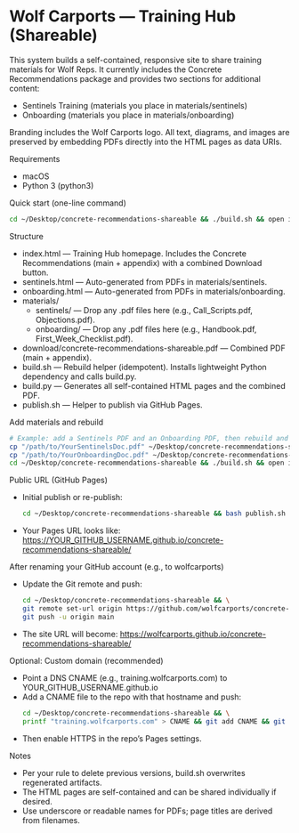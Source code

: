 # Wolf Carports — Training Hub (Shareable)

This system builds a self-contained, responsive site to share training materials for Wolf Reps. It currently includes the Concrete Recommendations package and provides two sections for additional content:

- Sentinels Training (materials you place in materials/sentinels)
- Onboarding (materials you place in materials/onboarding)

Branding includes the Wolf Carports logo. All text, diagrams, and images are preserved by embedding PDFs directly into the HTML pages as data URIs.

Requirements
- macOS
- Python 3 (python3)

Quick start (one-line command)

```bash
cd ~/Desktop/concrete-recommendations-shareable && ./build.sh && open index.html
```

Structure
- index.html — Training Hub homepage. Includes the Concrete Recommendations (main + appendix) with a combined Download button.
- sentinels.html — Auto-generated from PDFs in materials/sentinels.
- onboarding.html — Auto-generated from PDFs in materials/onboarding.
- materials/
  - sentinels/ — Drop any .pdf files here (e.g., Call_Scripts.pdf, Objections.pdf).
  - onboarding/ — Drop any .pdf files here (e.g., Handbook.pdf, First_Week_Checklist.pdf).
- download/concrete-recommendations-shareable.pdf — Combined PDF (main + appendix).
- build.sh — Rebuild helper (idempotent). Installs lightweight Python dependency and calls build.py.
- build.py — Generates all self-contained HTML pages and the combined PDF.
- publish.sh — Helper to publish via GitHub Pages.

Add materials and rebuild
```bash
# Example: add a Sentinels PDF and an Onboarding PDF, then rebuild and open
cp "/path/to/YourSentinelsDoc.pdf" ~/Desktop/concrete-recommendations-shareable/materials/sentinels/
cp "/path/to/YourOnboardingDoc.pdf" ~/Desktop/concrete-recommendations-shareable/materials/onboarding/
cd ~/Desktop/concrete-recommendations-shareable && ./build.sh && open index.html
```

Public URL (GitHub Pages)
- Initial publish or re-publish:
  ```bash
  cd ~/Desktop/concrete-recommendations-shareable && bash publish.sh
  ```
- Your Pages URL looks like: https://YOUR_GITHUB_USERNAME.github.io/concrete-recommendations-shareable/

After renaming your GitHub account (e.g., to wolfcarports)
- Update the Git remote and push:
  ```bash
  cd ~/Desktop/concrete-recommendations-shareable && \
  git remote set-url origin https://github.com/wolfcarports/concrete-recommendations-shareable.git && \
  git push -u origin main
  ```
- The site URL will become: https://wolfcarports.github.io/concrete-recommendations-shareable/

Optional: Custom domain (recommended)
- Point a DNS CNAME (e.g., training.wolfcarports.com) to YOUR_GITHUB_USERNAME.github.io
- Add a CNAME file to the repo with that hostname and push:
  ```bash
  cd ~/Desktop/concrete-recommendations-shareable && \
  printf "training.wolfcarports.com" > CNAME && git add CNAME && git commit -m "Add custom domain" && git push
  ```
- Then enable HTTPS in the repo’s Pages settings.

Notes
- Per your rule to delete previous versions, build.sh overwrites regenerated artifacts.
- The HTML pages are self-contained and can be shared individually if desired.
- Use underscore or readable names for PDFs; page titles are derived from filenames.

